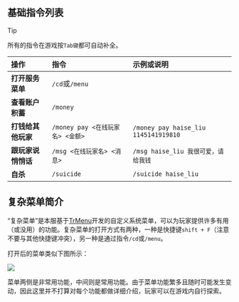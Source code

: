 ## 基础指令列表

> [!tip]
> 所有的指令在游戏按`Tab键`都可自动补全。

| 操作                         | 指令                | 示例或说明                                         |
| :--------------------------- | :------------------ | :------------------------------------------------- |
|**打开服务菜单**|`/cd`或`/menu`||
|**查看账户积蓄**|`/money`||
|**打钱给其他玩家**|`/money pay <在线玩家名> <金额>`|`/money pay haise_liu 1145141919810`|
|**跟玩家说悄悄话**|`/msg <在线玩家名> <消息>`|`/msg haise_liu 我很可爱，请给我钱`|
| **自杀**                     | `/suicide`        | `/suicide haise_liu`|


## 复杂菜单简介

“复杂菜单”是本服基于[TrMenu](https://trmenu.docs.insinuate.cn/)开发的自定义系统菜单，可以为玩家提供许多有用（或没用）的功能。复杂菜单的打开方式有两种，一种是快捷键`shift + F`（注意不要与其他快捷键冲突），另一种是通过指令`/cd`或`/menu`。

打开后的菜单类似下图所示：

![](pics/command/me.png)

菜单两侧是非常用功能，中间则是常用功能。由于菜单功能繁多且随时可能发生变动，因此这里并不打算对每个功能都做详细介绍，玩家可以在游戏内自行探索。
